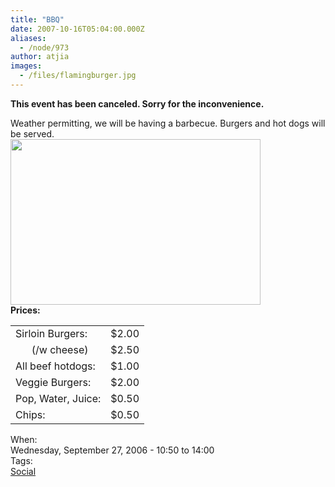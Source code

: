 ```yaml
---
title: "BBQ"
date: 2007-10-16T05:04:00.000Z
aliases:
  - /node/973
author: atjia
images:
  - /files/flamingburger.jpg
---
```


<div class="field field-name-body field-type-text-with-summary field-label-hidden"><div class="field-items"><div class="field-item even"><p><strong>This event has been canceled.  Sorry for the inconvenience.</strong></p>
<p>Weather permitting, we will be having a barbecue. Burgers and hot dogs will be served.<br>
<img src="/files/flamingburger.jpg" width="400" height="265"><br>
<strong>Prices: </strong></p>
<table border="0">
<tbody><tr>
<td>Sirloin Burgers:</td>
<td>$2.00 </td>
</tr>
<tr>
<td>&#xA0;&#xA0;&#xA0;&#xA0;&#xA0;&#xA0;(/w cheese)</td>
<td>$2.50</td>
</tr>
<tr>
<td>All beef hotdogs:</td>
<td>$1.00</td>
</tr>
<tr>
<td>Veggie Burgers:</td>
<td>$2.00</td>
</tr>
<tr>
<td>Pop, Water, Juice:</td>
<td>$0.50</td>
</tr>
<tr>
<td>Chips:</td>
<td>$0.50</td>
</tr>
</tbody></table>
</div></div></div><div class="field field-name-field-dates field-type-datetime field-label-above"><div class="field-label">When:&#xA0;</div><div class="field-items"><div class="field-item even"><span class="date-display-single">Wednesday, September 27, 2006 - <span class="date-display-range"><span class="date-display-start">10:50</span> to <span class="date-display-end">14:00</span></span></span></div></div></div>    <footer>
    <div class="field field-name-field-tags field-type-taxonomy-term-reference field-label-above"><div class="field-label">Tags:&#xA0;</div><div class="field-items"><div class="field-item even"><a href="/social">Social</a></div></div></div>      </footer>

